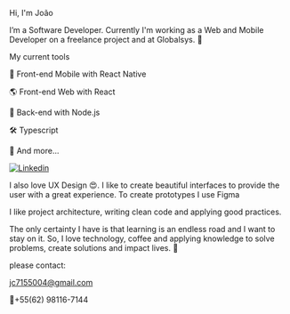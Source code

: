 Hi, I'm João 

I’m a Software Developer. Currently I'm working as a Web and Mobile Developer on a freelance project and at Globalsys. 🚀

My current tools

📲 Front-end Mobile with React Native

🌎 Front-end Web with React

📡 Back-end with Node.js

🛠️ Typescript

🧰 And more...


[![Linkedin](https://img.shields.io/badge/LinkedIn-0077B5?style=for-the-badge&logo=linkedin&logoColor=white)](https://www.linkedin.com/in/jo%C3%A3o-victor-camargo-7700b3209/?originalSubdomain=br)



I also love UX Design 😍. I like to create beautiful interfaces to provide the user with a great experience. To create prototypes I use Figma

 I like project architecture, writing clean code and applying good practices.

The only certainty I have is that learning is an endless road and I want to stay on it. So, I love technology, coffee and applying knowledge to solve problems, create solutions and impact lives. 💜

please contact:

jc7155004@gmail.com

📱+55(62) 98116-7144

